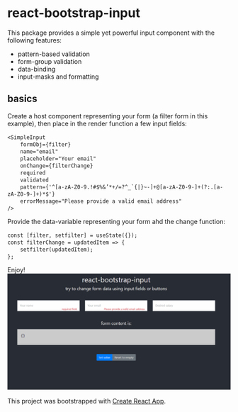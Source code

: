 # react-bootstrap-input

This package provides a simple yet powerful input component with the following features:

-   pattern-based validation
-   form-group validation
-   data-binding
-   input-masks and formatting

## basics

Create a host component representing your form (a filter form in this example), then place in the render function a few input fields:

```
<SimpleInput
    formObj={filter}
    name="email"
    placeholder="Your email"
    onChange={filterChange}
    required
    validated
    pattern={'^[a-zA-Z0-9.!#$%&’*+/=?^_`{|}~-]+@[a-zA-Z0-9-]+(?:.[a-zA-Z0-9-]+)*$'}
    errorMessage="Please provide a valid email address"
/>
```

Provide the data-variable representing your form ahd the change function:

```
const [filter, setfilter] = useState({});
const filterChange = updatedItem => {
    setfilter(updatedItem);
};
```

Enjoy!
![demo](./public/react-bootstrap-input.gif)

This project was bootstrapped with [Create React App](https://github.com/facebook/create-react-app).

